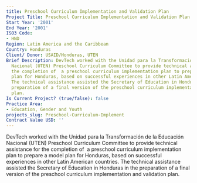 ```yaml
---
title: Preschool Curriculum Implementation and Validation Plan
Project Title: Preschool Curriculum Implementation and Validation Plan
Start Year: '2001'
End Year: '2001'
ISO3 Code:
- HND
Region: Latin America and the Caribbean
Country: Honduras
Client/ Donor: USAID/Honduras, UTEN
Brief Description: DevTech worked with the Unidad para la Transformación de la Educación
  Nacional (UTEN) Preschool Curriculum Committee to provide technical assistance for
  the completion of  a preschool curriculum implementation plan to prepare a model
  plan for Honduras, based on successful experiences in other Latin American countries.
  The technical assistance assisted the Secretary of Education in Honduras in the
  preparation of a final version of the preschool curriculum implementation and validation
  plan.
Is Current Project? (true/false): false
Practice Area:
- Education, Gender and Youth
projects_slug: Preschool-Curriculum-Implement
Contract Value USD: ''
---
```


DevTech worked with the Unidad para la Transformación de la Educación Nacional (UTEN) Preschool Curriculum Committee to provide technical assistance for the completion of  a preschool curriculum implementation plan to prepare a model plan for Honduras, based on successful experiences in other Latin American countries. The technical assistance assisted the Secretary of Education in Honduras in the preparation of a final version of the preschool curriculum implementation and validation plan.